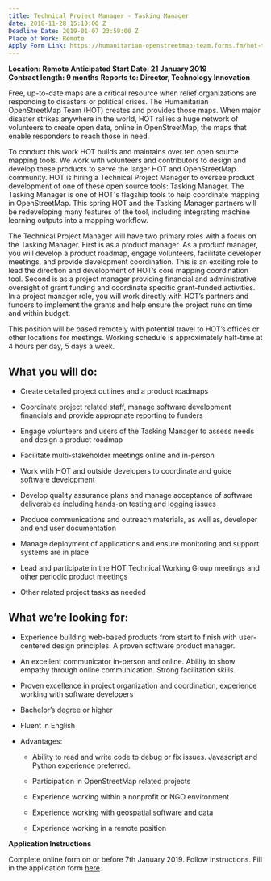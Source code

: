 ```yaml
---
title: Technical Project Manager - Tasking Manager
date: 2018-11-28 15:10:00 Z
Deadline Date: 2019-01-07 23:59:00 Z
Place of Work: Remote
Apply Form Link: https://humanitarian-openstreetmap-team.forms.fm/hot-tech-submission/
---
```


**Location: Remote**
**Anticipated Start Date: 21 January 2019**   
**Contract length: 9 months**
**Reports to: Director, Technology Innovation**  

Free, up-to-date maps are a critical resource when relief organizations are responding to disasters or political crises. The Humanitarian OpenStreetMap Team (HOT) creates and provides those maps. When major disaster strikes anywhere in the world, HOT rallies a huge network of volunteers to create open data, online in OpenStreetMap, the maps that enable responders to reach those in need.

To conduct this work HOT builds and maintains over ten open source mapping tools. We work with volunteers and contributors to design and develop these products to serve the larger HOT and OpenStreetMap community. HOT is hiring a Technical Project Manager to oversee product development of one of these open source tools: Tasking Manager. The Tasking Manager is one of HOT's flagship tools to help coordinate mapping in OpenStreetMap. This spring HOT and the Tasking Manager partners will be redeveloping many features of the tool, including integrating machine learning outputs into a mapping workflow.

The Technical Project Manager will have two primary roles with a focus on the Tasking Manager. First is as a product manager. As a product manager, you will develop a product roadmap, engage volunteers, facilitate developer meetings, and provide development coordination. This is an exciting role to lead the direction and development of HOT’s core mapping coordination tool. Second is as a project manager providing financial and administrative oversight of grant funding and coordinate specific grant-funded activities. In a project manager role, you will work directly with HOT’s partners and funders to implement the grants and help ensure the project runs on time and within budget. 

This position will be based remotely with potential travel to HOT’s offices or other locations for meetings. Working schedule is approximately half-time at 4 hours per day, 5 days a week. 

## What you will do:

* Create detailed project outlines and a product roadmaps

* Coordinate project related staff, manage software development financials and provide appropriate reporting to funders

* Engage volunteers and users of the Tasking Manager to assess needs and design a product roadmap

* Facilitate multi-stakeholder meetings online and in-person

* Work with HOT and outside developers to coordinate and guide software development

* Develop quality assurance plans and manage acceptance of software deliverables including hands-on testing and logging issues

* Produce communications and outreach materials, as well as, developer and end user documentation

* Manage deployment of applications and ensure monitoring and support systems are in place

* Lead and participate in the HOT Technical Working Group meetings and other periodic product meetings

* Other related project tasks as needed

## What we’re looking for: 

* Experience building web-based products from start to finish with user-centered design principles. A proven software product manager.

* An excellent communicator in-person and online. Ability to show empathy through online communication. Strong facilitation skills.

* Proven excellence in project organization and coordination, experience working with software developers

* Bachelor’s degree or higher

* Fluent in English

* Advantages:

  - Ability to read and write code to debug or fix issues. Javascript and Python experience preferred. 

  - Participation in OpenStreetMap related projects

  - Experience working within a nonprofit or NGO environment

  - Experience working with geospatial software and data

  - Experience working in a remote position

**Application Instructions**

Complete online form on or before 7th January 2019. Follow instructions. Fill in the application form [here](https://humanitarian-openstreetmap-team.forms.fm/hot-tech-submission/).